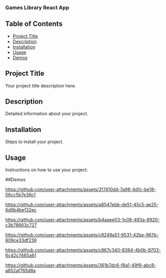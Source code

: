 ### Games Library React App

## Table of Contents
- [Project Title](#project-title)
- [Description](#description)
- [Installation](#installation)
- [Usage](#usage)
- [Demos](#Demos)



## Project Title
Your project title description here.

## Description
Detailed information about your project.

## Installation
Steps to install your project.

## Usage
Instructions on how to use your project.


##Demos

https://github.com/user-attachments/assets/2f7410dd-7a98-4d1c-be18-06cc5b7e36c1

https://github.com/user-attachments/assets/a8547ebb-de51-45c5-ae25-6d9b4be132ec

https://github.com/user-attachments/assets/b4aaee03-1c08-493a-8920-c3b78663c727

https://github.com/user-attachments/assets/c8249a51-9531-42be-967b-809ce33df239

https://github.com/user-attachments/assets/c867c340-8384-4b0b-9703-6c42c7465a61

https://github.com/user-attachments/assets/361b7dc6-f8a1-49f9-abc8-a652af765d8a






